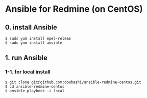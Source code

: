 # Ansible for Redmine (on CentOS)

## 0. install Ansible

```
$ sudo yum install epel-releas
$ sudo yum install ansible
```

## 1. run Ansible

### 1-1. for local install

```
$ git clone git@github.com:douhashi/ansible-redmine-centos.git
$ cd ansible-redmine-centos
$ ansible-playbook -i local 
```
